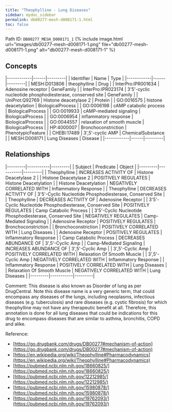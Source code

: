 ```yaml
---
title: "Theophylline - Lung Diseases"
sidebar: mydoc_sidebar
permalink: db00277-mesh-d008171-1.html
toc: false 
---
```



Path ID: `DB00277_MESH_D008171_1`
{% include image.html url="images/db00277-mesh-d008171-1.png" file="db00277-mesh-d008171-1.png" alt="db00277-mesh-d008171-1" %}

## Concepts

|------------|------|---------|
| Identifier | Name | Type    |
|------------|------|---------|
| MESH:D013806 | theophylline | Drug |
| InterPro:IPR001634 | Adenosine receptor | GeneFamily |
| InterPro:IPR023174 | 3'5'-cyclic nucleotide phosphodiesterase, conserved site | GeneFamily |
| UniProt:Q92769 | Histone deacetylase 2 | Protein |
| GO:0016575 | histone deacetylation | BiologicalProcess |
| GO:0006198 | cAMP catabolic process | BiologicalProcess |
| GO:0019933 | cAMP-mediated signaling | BiologicalProcess |
| GO:0006954 | inflammatory response | BiologicalProcess |
| GO:0044557 | relaxation of smooth muscle | BiologicalProcess |
| HP:4000007 | Bronchoconstriction | PhenotypicFeature |
| CHEBI:17489 | 3',5'-cyclic AMP | ChemicalSubstance |
| MESH:D008171 | Lung Diseases | Disease |
|------------|------|---------|

## Relationships

|---------|-----------|---------|
| Subject | Predicate | Object  |
|---------|-----------|---------|
| Theophylline | INCREASES ACTIVITY OF | Histone Deacetylase 2 |
| Histone Deacetylase 2 | POSITIVELY REGULATES | Histone Deacetylation |
| Histone Deacetylation | NEGATIVELY CORRELATED WITH | Inflammatory Response |
| Theophylline | DECREASES ACTIVITY OF | 3'5'-Cyclic Nucleotide Phosphodiesterase, Conserved Site |
| Theophylline | DECREASES ACTIVITY OF | Adenosine Receptor |
| 3'5'-Cyclic Nucleotide Phosphodiesterase, Conserved Site | POSITIVELY REGULATES | Camp Catabolic Process |
| 3'5'-Cyclic Nucleotide Phosphodiesterase, Conserved Site | NEGATIVELY REGULATES | Camp-Mediated Signaling |
| Adenosine Receptor | POSITIVELY REGULATES | Bronchoconstriction |
| Bronchoconstriction | POSITIVELY CORRELATED WITH | Lung Diseases |
| Adenosine Receptor | POSITIVELY REGULATES | Inflammatory Response |
| Camp Catabolic Process | DECREASES ABUNDANCE OF | 3',5'-Cyclic Amp |
| Camp-Mediated Signaling | INCREASES ABUNDANCE OF | 3',5'-Cyclic Amp |
| 3',5'-Cyclic Amp | POSITIVELY CORRELATED WITH | Relaxation Of Smooth Muscle |
| 3',5'-Cyclic Amp | NEGATIVELY CORRELATED WITH | Inflammatory Response |
| Inflammatory Response | POSITIVELY CORRELATED WITH | Lung Diseases |
| Relaxation Of Smooth Muscle | NEGATIVELY CORRELATED WITH | Lung Diseases |
|---------|-----------|---------|

Comment: This disease is also known as Disorder of lung as per DrugCentral. Note this disease name is a very generic term, that could encompass any diseases of the lungs, including neoplasms, infectious diseases (e.g. tuberculosis) and rare diseases (e.g. cystic fibrosis) for which theophylline may not have any therapeutic benefit at all. Therefore, this annotation is done for all lung diseases that could be indications for this drug to encompass diseases that are similar to asthma, bronchitis, COPD and alike.

Reference: 
  - [https://go.drugbank.com/drugs/DB00277#mechanism-of-action](https://go.drugbank.com/drugs/DB00277#mechanism-of-action)
  - [https://en.wikipedia.org/wiki/Theophylline#Pharmacodynamics](https://en.wikipedia.org/wiki/Theophylline#Pharmacodynamics)
  - [https://pubmed.ncbi.nlm.nih.gov/18660825/](https://pubmed.ncbi.nlm.nih.gov/18660825/)
  - [https://pubmed.ncbi.nlm.nih.gov/12212985/](https://pubmed.ncbi.nlm.nih.gov/12212985/)
  - [https://pubmed.ncbi.nlm.nih.gov/15980878/](https://pubmed.ncbi.nlm.nih.gov/15980878/)
  - [https://pubmed.ncbi.nlm.nih.gov/19762093/](https://pubmed.ncbi.nlm.nih.gov/19762093/)
